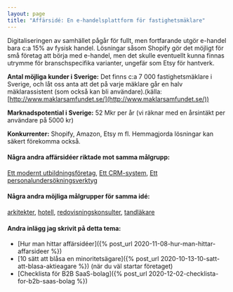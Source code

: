 ```yaml
---
layout: page
title: "Affärsidé: En e-handelsplattform för fastighetsmäklare"
---
```

Digitaliseringen av samhället pågår för fullt, men fortfarande utgör e-handel bara c:a 15% av fysisk handel. Lösningar såsom Shopify gör det möjligt för små företag att börja med e-handel, men det skulle eventuellt kunna finnas utrymme för branschspecifika varianter, ungefär som Etsy för hantverk.

**Antal möjliga kunder i Sverige:** Det finns c:a 7 000 fastighetsmäklare i Sverige, och låt oss anta att det på varje mäklare går en halv mäklarassistent (som också kan bli användare).(källa: [http://www.maklarsamfundet.se/](http://www.maklarsamfundet.se/))

**Marknadspotential i Sverige:** 52 Mkr per år (vi räknar med en årsintäkt per användare på 5000 kr)

**Konkurrenter:** Shopify, Amazon, Etsy m fl. Hemmagjorda lösningar kan säkert förekomma också.

#### Några andra affärsidéer riktade mot samma målgrupp:
[Ett modernt utbildningsföretag](/affarsideer/ett-modernt-utbildningsforetag-riktat-mot-fastighetsmaklare/), [Ett CRM-system](/affarsideer/ett-crm-system-for-fastighetsmaklare/), [Ett personalundersökningsverktyg](/affarsideer/ett-personalundersokningsverktyg-for-fastighetsmaklare/)


#### Några andra möjliga målgrupper för samma idé:
[arkitekter](/affarsideer/en-e-handelsplattform-for-arkitekter/), [hotell](/affarsideer/en-e-handelsplattform-for-hotell/), [redovisningskonsulter](/affarsideer/en-e-handelsplattform-for-redovisningskonsulter/), [tandläkare](/affarsideer/en-e-handelsplattform-for-tandlakare/)

#### Andra inlägg jag skrivit på detta tema:
- [Hur man hittar affärsidéer]({% post_url 2020-11-08-hur-man-hittar-affarsideer %})
- [10 sätt att blåsa en minoritetsägare]({% post_url 2020-10-13-10-satt-att-blasa-aktieagare %}) (när du väl startar företaget)
- [Checklista för B2B SaaS-bolag]({% post_url 2020-12-02-checklista-for-b2b-saas-bolag %})

